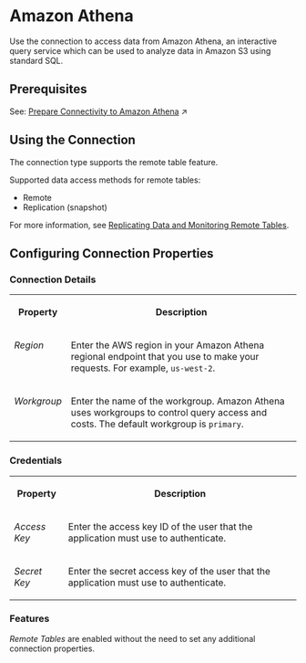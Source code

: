 <!-- loio1b21cd00fa9842f5ba747047b80fe3ab -->

# Amazon Athena

Use the connection to access data from Amazon Athena, an interactive query service which can be used to analyze data in Amazon S3 using standard SQL.



<a name="loio1b21cd00fa9842f5ba747047b80fe3ab__section_j1b_byq_spb"/>

## Prerequisites

See: [Prepare Connectivity to Amazon Athena](https://help.sap.com/viewer/935116dd7c324355803d4b85809cec97/internal/en-US/8d80f60960294e1f9c3cea4778024663.html "To be able to successfully validate and use a connection to Amazon Athena for remote tables certain preparations have to be made.") :arrow_upper_right:



<a name="loio1b21cd00fa9842f5ba747047b80fe3ab__Athena_usage"/>

## Using the Connection

The connection type supports the remote table feature.

Supported data access methods for remote tables:

-   Remote
-   Replication \(snapshot\)

For more information, see [Replicating Data and Monitoring Remote Tables](../Data-Integration-Monitor/replicating-data-and-monitoring-remote-tables-4dd95d7.md). 



<a name="loio1b21cd00fa9842f5ba747047b80fe3ab__section_nrb_hcc_x4b"/>

## Configuring Connection Properties



### Connection Details


<table>
<tr>
<th valign="top">

Property



</th>
<th valign="top">

Description



</th>
</tr>
<tr>
<td valign="top">

 *Region* 



</td>
<td valign="top">

 Enter the AWS region in your Amazon Athena regional endpoint that you use to make your requests. For example, `us-west-2`. 



</td>
</tr>
<tr>
<td valign="top">

 *Workgroup* 



</td>
<td valign="top">

 Enter the name of the workgroup. Amazon Athena uses workgroups to control query access and costs. The default workgroup is `primary`. 



</td>
</tr>
</table>



### Credentials


<table>
<tr>
<th valign="top">

Property



</th>
<th valign="top">

Description



</th>
</tr>
<tr>
<td valign="top">

 *Access Key* 



</td>
<td valign="top">

 Enter the access key ID of the user that the application must use to authenticate. 



</td>
</tr>
<tr>
<td valign="top">

 *Secret Key* 



</td>
<td valign="top">

 Enter the secret access key of the user that the application must use to authenticate. 



</td>
</tr>
</table>



### Features

*Remote Tables* are enabled without the need to set any additional connection properties.

